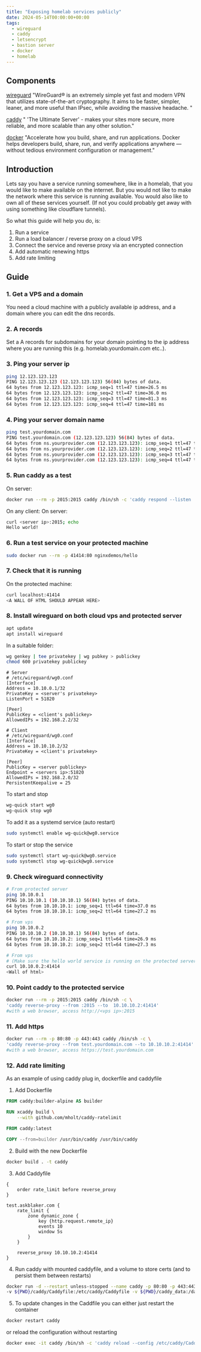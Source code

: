 ```yaml
---
title: "Exposing homelab services publicly"
date: 2024-05-14T00:00:00+00:00
tags:
  - wireguard
  - caddy
  - letsencrypt
  - bastion server
  - docker
  - homelab
---
```


## Components

[wireguard](https://www.wireguard.com/) "WireGuard® is an extremely simple yet fast and modern VPN that utilizes state-of-the-art cryptography. It aims to be faster, simpler, leaner, and more useful than IPsec, while avoiding the massive headache. "  

[caddy](https://caddyserver.com/) "
'The Ultimate Server' - makes your sites more secure, more reliable, and more scalable than any other solution."  

[docker](https://www.docker.com/) "Accelerate how you build, share, and run applications. Docker helps developers build, share, run, and verify applications anywhere — without tedious environment configuration or management."  


## Introduction
Lets say you have a service running somewhere, like in a homelab, that you would like to make available on the internet. But you would not like to make the network where this service is running available. You would also like to own all of these services yourself. (If not you could probably get away with using something like cloudflare tunnels).

So what this guide will help you do, is:
1. Run a service
2. Run a load balancer / reverse proxy on a cloud VPS
3. Connect the service and reverse proxy via an encrypted connection
4. Add automatic renewing https
5. Add rate limiting

## Guide
### 1. Get a VPS and a domain
You need a cloud machine with a publicly available ip address, and a domain where you can edit the dns records.

### 2. A records
Set a A records for subdomains for your domain pointing to the ip address where you are running this (e.g. homelab.yourdomain.com etc..).  

### 3. Ping your server ip
```bash
ping 12.123.123.123
PING 12.123.123.123 (12.123.123.123) 56(84) bytes of data.
64 bytes from 12.123.123.123: icmp_seq=1 ttl=47 time=26.5 ms
64 bytes from 12.123.123.123: icmp_seq=2 ttl=47 time=36.0 ms
64 bytes from 12.123.123.123: icmp_seq=3 ttl=47 time=81.3 ms
64 bytes from 12.123.123.123: icmp_seq=4 ttl=47 time=101 ms
```

### 4. Ping your server domain name
```bash
ping test.yourdomain.com
PING test.yourdomain.com (12.123.123.123) 56(84) bytes of data.
64 bytes from ns.yourprovider.com (12.123.123.123): icmp_seq=1 ttl=47 time=102 ms
64 bytes from ns.yourprovider.com (12.123.123.123): icmp_seq=2 ttl=47 time=124 ms
64 bytes from ns.yourprovider.com (12.123.123.123): icmp_seq=3 ttl=47 time=45.0 ms
64 bytes from ns.yourprovider.com (12.123.123.123): icmp_seq=4 ttl=47 time=63.1 ms
```

### 5. Run caddy as a test
On server:
```bash
docker run --rm -p 2015:2015 caddy /bin/sh -c 'caddy respond --listen :2015 "Hello World!"'
```

On any client:
On server:
```bash
curl <server ip>:2015; echo
Hello world!
```

### 6. Run a test service on your protected machine
```bash
sudo docker run --rm -p 41414:80 nginxdemos/hello
```

### 7. Check that it is running
On the protected machine:  
```bash
curl localhost:41414
<A WALL OF HTML SHOULD APPEAR HERE>
```

### 8. Install wireguard on both cloud vps and protected server
```bash
apt update 
apt install wireguard
```

In a suitable folder:
```bash
wg genkey | tee privatekey | wg pubkey > publickey
chmod 600 privatekey publickey
```

```
# Server
# /etc/wireguard/wg0.conf
[Interface]
Address = 10.10.0.1/32
PrivateKey = <server's privatekey>
ListenPort = 51820

[Peer]
PublicKey = <client's publickey>
AllowedIPs = 192.168.2.2/32
```


```
# Client
# /etc/wireguard/wg0.conf
[Interface]
Address = 10.10.10.2/32
PrivateKey = <client's privatekey>

[Peer]
PublicKey = <server publickey>
Endpoint = <servers ip>:51820
AllowedIPs = 192.168.2.0/32
PersistentKeepalive = 25
```

To start and stop
```bash
wg-quick start wg0
wg-quick stop wg0
```

To add it as a systemd service (auto restart)
```bash
sudo systemctl enable wg-quick@wg0.service
```

To start or stop the service
```bash
sudo systemctl start wg-quick@wg0.service
sudo systemctl stop wg-quick@wg0.service
```
### 9. Check wireguard connectivity
```bash
# From protected server
ping 10.10.0.1
PING 10.10.10.1 (10.10.10.1) 56(84) bytes of data.
64 bytes from 10.10.10.1: icmp_seq=1 ttl=64 time=37.0 ms
64 bytes from 10.10.10.1: icmp_seq=2 ttl=64 time=27.2 ms
```

```bash
# From vps
ping 10.10.0.2
PING 10.10.10.2 (10.10.10.1) 56(84) bytes of data.
64 bytes from 10.10.10.2: icmp_seq=1 ttl=64 time=26.9 ms
64 bytes from 10.10.10.2: icmp_seq=2 ttl=64 time=27.3 ms
```

```bash
# From vps
# (Make sure the hello world service is running on the protected server)
curl 10.10.0.2:41414
<Wall of html>
```

### 10. Point caddy to the protected service
```bash
docker run --rm -p 2015:2015 caddy /bin/sh -c \
'caddy reverse-proxy --from :2015 --to  10.10.10.2:41414'
#with a web browser, access http://<vps ip>:2015
```

### 11. Add https
```bash
docker run --rm -p 80:80 -p 443:443 caddy /bin/sh -c \
'caddy reverse-proxy --from test.yourdomain.com --to 10.10.10.2:41414'
#with a web browser, access https://test.yourdomain.com
```

### 12. Add rate limiting
As an example of using caddy plug in, dockerfile and caddyfile

1. Add Dockerfile
```Dockerfile
FROM caddy:builder-alpine AS builder

RUN xcaddy build \
	--with github.com/mholt/caddy-ratelimit

FROM caddy:latest

COPY --from=builder /usr/bin/caddy /usr/bin/caddy
```

2. Build with the new Dockerfile
```bash
docker build . -t caddy 
```

3. Add Caddyfile
```Caddyfile
{
	order rate_limit before reverse_proxy
}

test.askblaker.com {
	rate_limit {
		zone dynamic_zone {
			key {http.request.remote_ip}
			events 10
			window 5s
		}
	}

	reverse_proxy 10.10.10.2:41414
}
```

4. Run caddy with mounted caddyfile, and a volume to store certs (and to persist them between restarts)
```bash
docker run -d --restart unless-stopped --name caddy -p 80:80 -p 443:443 \ 
-v ${PWD}/caddy/Caddyfile:/etc/caddy/Caddyfile -v ${PWD}/caddy_data:/data caddy
```

5. To update changes in the Caddfile you can either just restart the container
```bash
docker restart caddy
```
or reload the configuration without restarting
```bash
docker exec -it caddy /bin/sh -c 'caddy reload --config /etc/caddy/Caddyfile'
```
